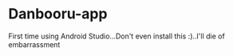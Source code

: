 # Danbooru-app
First time using Android Studio...Don't even install this :)..I'll die of embarrassment
